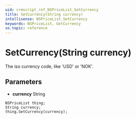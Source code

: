 ```yaml
---
uid: crmscript_ref_NSPriceList_SetCurrency
title: SetCurrency(String currency)
intellisense: NSPriceList.SetCurrency
keywords: NSPriceList, GetCurrency
so.topic: reference
---
```


# SetCurrency(String currency)

The iso currency code, like 'USD' or 'NOK'.

## Parameters

* **currency** String

```crmscript
NSPriceList thing;
String currency;
thing.SetCurrency(currency);
```

